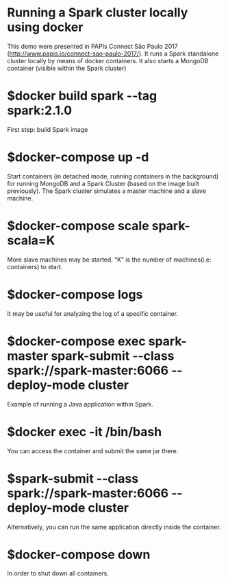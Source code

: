 # Running a Spark cluster locally using docker 
This demo were presented in PAPIs Connect São Paulo 2017 (http://www.papis.io/connect-sao-paulo-2017/). It runs a Spark standalone cluster locally by means of docker containers. It also starts a MongoDB container (visible within the Spark cluster)

# $docker build spark --tag spark:2.1.0
First step: build Spark image

# $docker-compose up -d
Start containers (in detached mode, running containers in the background) for running MongoDB and a Spark Cluster (based on the image built previously). The Spark cluster simulates a master machine and a slave machine. 

# $docker-compose scale spark-scala=K
More slave machines may be started. “K” is the number of machines(i.e: containers) to start.

# $docker-compose logs <container-id>
It may be useful for analyzing the log of a specific container.

# $docker-compose exec spark-master spark-submit --class <main-class> spark://spark-master:6066 --deploy-mode cluster <application-jar>
Example of running a Java application within Spark.

# $docker exec -it <container-id of the master machine> /bin/bash
You can access the container and submit the same jar there.

# $spark-submit --class <main-class> spark://spark-master:6066 --deploy-mode cluster <application-jar>
Alternatively, you can run the same application directly inside the container.

# $docker-compose down
In order to shut down all containers.
